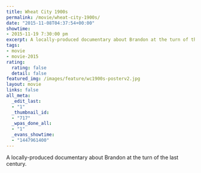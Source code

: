 ```yaml
---
title: Wheat City 1900s
permalink: /movie/wheat-city-1900s/
date: "2015-11-08T04:37:54+00:00"
showtime:
- 2015-11-19 7:30:00 pm
excerpt: A locally-produced documentary about Brandon at the turn of the last century.
tags:
- movie
- movie-2015
rating:
  rating: false
  detail: false
featured_img: /images/feature/wc1900s-posterv2.jpg
layout: movie
links: false
all_meta:
  _edit_last:
  - "1"
  _thumbnail_id:
  - "717"
  _wpas_done_all:
  - "1"
  _evans_showtime:
  - "1447961400"
---
```


A locally-produced documentary about Brandon at the turn of the last century.